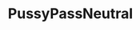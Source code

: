 ---
title: PussyPassNeutral
crosslinks:
- PussyPass
- AskReddit
- Donald
- southafrica
- autotldr
- pussypassdenied
- KarmaCourt
- MensRights
---